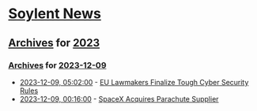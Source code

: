 # [Soylent News](../../../README.md)

## [Archives](../../index.md) for [2023](../index.md)

### [Archives](../../index.md) for [2023-12-09](index.md)

* [2023-12-09, 05:02:00](https://soylentnews.org/article.pl?sid=23/12/07/1649201&from=rss) - [EU Lawmakers Finalize Tough Cyber Security Rules](https://soylentnews.org/article.pl?sid=23/12/07/1649201&from=rss)
* [2023-12-09, 00:16:00](https://soylentnews.org/article.pl?sid=23/12/07/1647220&from=rss) - [SpaceX Acquires Parachute Supplier](https://soylentnews.org/article.pl?sid=23/12/07/1647220&from=rss)
